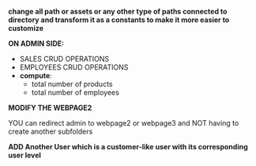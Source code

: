 

__change all path or assets or any other type of paths connected to directory and transform it as a constants to make it more easier to customize__

__ON ADMIN SIDE:__
- SALES CRUD OPERATIONS
- EMPLOYEES CRUD OPERATIONS 
- __compute__:
    - total number of products
    - total number of employees
    

__MODIFY THE WEBPAGE2__

YOU can redirect admin to webpage2 or webpage3 and NOT having to create another subfolders


__ADD Another User which is a customer-like user with its corresponding user level__